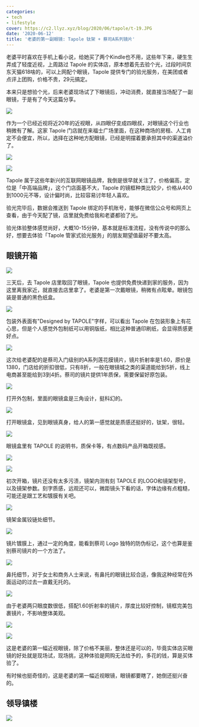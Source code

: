 ```yaml
---
categories:
- tech
- lifestyle
cover: https://c2.llyz.xyz/blog/2020/06/tapole/t-19.JPG
date: '2020-06-12'
title: '老婆的第一副眼镜: Tapole 钛架 + 蔡司A系列镜片'
---
```


老婆平时喜欢在手机上看小说，给她买了两个Kindle也不用，这些年下来，硬生生弄成了轻度近视，上周路过 Tapole 的实体店，原本想着先去验个光，过段时间京东天猫618啥的，可以上网配个眼镜，Tapole 提供专门的验光服务，在美团或者点评上团购，价格不贵，29元搞定。

本来只是想验个光，后来老婆现场试了下眼镜后，冲动消费，就直接当场配了一副眼镜，于是有了今天这篇分享。

![](https://c2.llyz.xyz/blog/2020/06/tapole/t-4.JPG)

作为一个已经近视将近20年的近视眼，从四眼仔变成四眼叔，对眼镜这个行业也稍微有了解。这家 Tapole 门店就在来福士广场里面，在这种商场的房租、人工肯定不会便宜，所以，选择在这种地方配眼镜，已经是明摆着要承担其中的渠道溢价了。

![](https://c2.llyz.xyz/blog/2020/06/tapole/t-3.JPG)

![](https://c2.llyz.xyz/blog/2020/06/tapole/t-2.JPG)

Tapole 属于这些年新兴的互联网眼镜品牌，我倒是很早就关注了，价格偏高，定位是「中高端品牌」，这个门店面基不大，Tapole 的镜框种类比较少，价格从400到1000元不等，设计偏时尚，比较容易讨年轻人喜欢。

验光完毕后，数据会推送到 Tapole 绑定的手机账号，能够在微信公众号和网页上查看，由于今天配了镜，店里就免费给我和老婆都验了光。

验光体验整体感觉尚好，大概10-15分钟，基本就是标准流程，没有传说中的那么好，想要去体验「Tapole 管家式验光服务」的朋友期望值最好不要太高。

## 眼镜开箱

![](https://c2.llyz.xyz/blog/2020/06/tapole/t-5.JPG)

三天后，去 Tapole 店里取回了眼镜，Tapole 也提供免费快递到家的服务，因为这里离我家近，就直接去店里拿了。老婆是第一次戴眼镜，稍微有点眩晕。眼镜包装是普通的黑色纸盒。

![](https://c2.llyz.xyz/blog/2020/06/tapole/t-6.JPG)

包装外表面有"Designed by TAPOLE"字样，可以看出 Tapole 在包装形象上有花心思，但是个人感觉外包制纸可以用铜版纸，相比这种普通印刷纸，会显得质感更好点。

![](https://c2.llyz.xyz/blog/2020/06/tapole/t-16.JPG)

这次给老婆配的是蔡司入门级别的A系列莲花膜镜片，镜片折射率是1.60，原价是1380，门店给的折扣很低，只有8折，一般在眼镜城之类的渠道能给到5折，线上电商甚至能给到3到4折。蔡司的镜片提供1年质保，需要保留好原包装。

![](https://c2.llyz.xyz/blog/2020/06/tapole/t-7.JPG)

打开外包制，里面的眼镜盒是三角设计，挺科幻的。

![](https://c2.llyz.xyz/blog/2020/06/tapole/t-8.JPG)

打开眼镜盒，见到眼镜真身，给人的第一感觉就是质感还挺好的，钛架，很轻。

![](https://c2.llyz.xyz/blog/2020/06/tapole/t-9.JPG)

眼镜盒里有 TAPOLE 的说明书，质保卡等，有点数码产品开箱既视感。

![](https://c2.llyz.xyz/blog/2020/06/tapole/t-10.JPG)

![](https://c2.llyz.xyz/blog/2020/06/tapole/t-14.JPG)

初次开箱，镜片还没有太多污渍，镜架内测有刻 TAPOLE 的LOGO和镜架型号，以及镜架参数。刻字质感，远观还可以，微距镜头下看的话，字体边缘有点粗糙，可能还是跟工艺和镀膜有关吧。

![](https://c2.llyz.xyz/blog/2020/06/tapole/t-11.JPG)

镜架金属铰链处细节。

![](https://c2.llyz.xyz/blog/2020/06/tapole/t-13.JPG)

镜片镀膜上，通过一定的角度，能看到蔡司 Logo 独特的防伪标记，这个也算是鉴别蔡司镜片的一个方法了。

![](https://c2.llyz.xyz/blog/2020/06/tapole/t-12.JPG)

鼻托细节，对于女士和商务人士来说，有鼻托的眼镜比较合适，像我这种经常在外面运动的过去一直戴无托的。

![](https://c2.llyz.xyz/blog/2020/06/tapole/t-15.JPG)

由于老婆两只眼度数很低，搭配1.60折射率的镜片，厚度比较好控制，镜框完美包裹镜片，不影响整体美观。

![](https://c2.llyz.xyz/blog/2020/06/tapole/t-18.JPG)

![](https://c2.llyz.xyz/blog/2020/06/tapole/t-19.JPG)

这是老婆的第一幅近视眼镜，除了价格不美丽，整体还是可以的，毕竟实体店买眼镜的好处就是现场试，现场挑，这种体验是网购无法给予的，多花的钱，算是买体验了。

有时候也挺奇怪的，这是老婆的第一幅近视眼镜，眼镜都要瞎了，她倒还挺兴奋的。

## 领导镇楼

![](https://c2.llyz.xyz/blog/2020/06/tapole/lp-1.jpg)
